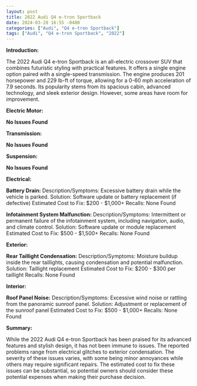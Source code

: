 ```yaml
---
layout: post
title: 2022 Audi Q4 e-tron Sportback
date: 2024-03-28 16:55 -0400
categories: ["Audi", "Q4 e-tron Sportback"]
tags: ["Audi", "Q4 e-tron Sportback", "2022"]
---
```

**Introduction:**

The 2022 Audi Q4 e-tron Sportback is an all-electric crossover SUV that combines futuristic styling with practical features. It offers a single engine option paired with a single-speed transmission. The engine produces 201 horsepower and 229 lb-ft of torque, allowing for a 0-60 mph acceleration of 7.9 seconds. Its popularity stems from its spacious cabin, advanced technology, and sleek exterior design. However, some areas have room for improvement.

**Electric Motor:**

**No Issues Found**

**Transmission:**

**No Issues Found**

**Suspension:**

**No Issues Found**

**Electrical:**

**Battery Drain:**
Description/Symptoms: Excessive battery drain while the vehicle is parked.
Solution: Software update or battery replacement (if defective)
Estimated Cost to Fix: $200 - $1,000+
Recalls: None Found

**Infotainment System Malfunction:**
Description/Symptoms: Intermittent or permanent failure of the infotainment system, including navigation, audio, and climate control.
Solution: Software update or module replacement
Estimated Cost to Fix: $500 - $1,500+
Recalls: None Found

**Exterior:**

**Rear Taillight Condensation:**
Description/Symptoms: Moisture buildup inside the rear taillights, causing condensation and potential malfunction.
Solution: Taillight replacement
Estimated Cost to Fix: $200 - $300 per taillight
Recalls: None Found

**Interior:**

**Roof Panel Noise:**
Description/Symptoms: Excessive wind noise or rattling from the panoramic sunroof panel.
Solution: Adjustment or replacement of the sunroof panel
Estimated Cost to Fix: $500 - $1,000+
Recalls: None Found

**Summary:**

While the 2022 Audi Q4 e-tron Sportback has been praised for its advanced features and stylish design, it has not been immune to issues. The reported problems range from electrical glitches to exterior condensation. The severity of these issues varies, with some being minor annoyances while others may require significant repairs. The estimated cost to fix these issues can be substantial, so potential owners should consider these potential expenses when making their purchase decision.
